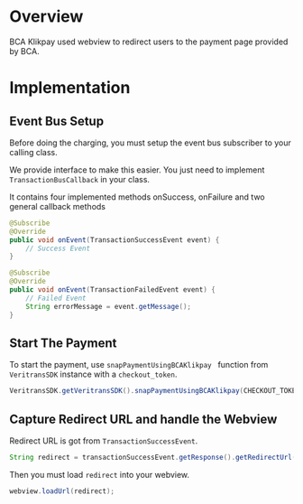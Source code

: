 # Overview

BCA Klikpay used webview to redirect users to the payment page provided by BCA.

# Implementation

## Event Bus Setup

Before doing the charging, you must setup the event bus subscriber to your calling class.

We provide interface to make this easier. You just need to implement `TransactionBusCallback` in your class.

It contains four implemented methods onSuccess, onFailure and two general callback methods

```Java
@Subscribe
@Override
public void onEvent(TransactionSuccessEvent event) {
    // Success Event
}

@Subscribe
@Override
public void onEvent(TransactionFailedEvent event) {
    // Failed Event
    String errorMessage = event.getMessage();
}
```

## Start The Payment

To start the payment, use `snapPaymentUsingBCAKlikpay ` function from `VeritransSDK` instance with a `checkout_token`.

```Java
VeritransSDK.getVeritransSDK().snapPaymentUsingBCAKlikpay(CHECKOUT_TOKEN);
```

## Capture Redirect URL and handle the Webview

Redirect URL is got from `TransactionSuccessEvent`.

```Java
String redirect = transactionSuccessEvent.getResponse().getRedirectUrl();
```

Then you must load `redirect` into your webview.

```Java
webview.loadUrl(redirect);
```